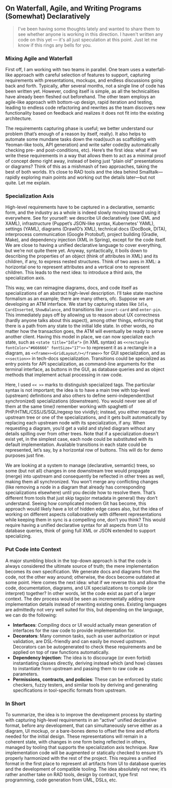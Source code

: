 ## On Waterfall, Agile, and Writing Programs (Somewhat) Declaratively

> I've been having some thoughts lately and wanted to share them to see whether anyone is working in
> this direction. I haven't written any code on this yet — it's all just speculation at this point.
> Just let me know if this rings any bells for you.

### Mixing Agile and Waterfall
First off, I am working with two teams in parallel. One team uses a waterfall-like approach with careful selection of features to support, capturing requirements with presentations, mockups, and endless discussions going back and forth. Typically, after several months, not a single line of code has been written yet. However, coding itself is simple, as all the technicalities have already been fleshed out beforehand. The other team employs an agile-like approach with bottom-up design, rapid iteration and testing, leading to endless code refactoring and rewrites as the team discovers new functionality based on feedback and realizes it does not fit into the existing architecture.

The requirements capturing phase is useful; we better understand our problem (that’s enough of a reason by itself, really). It also helps to automate some mundane tasks down the road(such as scaffolding with Yeoman-like tools, API generation) and write safer code(by automatically checking pre- and post-conditions, etc). Here’s the first idea: what if we write these requirements in a way that allows them to act as a minimal proof of concept demo right away, instead of being just “plain old” presentations or diagrams? Think of this as a mishmash of two approaches, taking the best of both worlds. It’s close to RAD tools and the idea behind Smalltalk—rapidly exploring main points and working out the details later—but not quite. Let me explain.

### Specialization Axis
High-level requirements have to be captured in a declarative, semantic form, and the industry as a whole is indeed slowly moving toward using it everywhere. See for yourself: we describe UI declaratively (see QML and XAML), infrastructure (Puppet’s JSON-like syntax, Kubernetes’ YAML), settings (YAML), diagrams (DrawIO’s XML), technical docs (DocBook, DITA), interprocess communication (Google Protobuf), project building (Gradle, Make), and dependency injection (XML in Spring), except for the code itself. We are close to having a unified declarative language to cover everything, but we’re not quite there yet. Anyway, syntactically, it boils down to describing the properties of an object (think of attributes in XML) and its children, if any, to express nested structures. Think of two axes in XML: a horizontal one to represent attributes and a vertical one to represent children. This leads to the next idea: to introduce a third axis, the specialization axis.

This way, we can reimagine diagrams, docs, and code itself as specializations of an abstract high-level description. I’ll take state machine formalism as an example; there are many others, ofc. Suppose we are developing an ATM interface. We start by capturing states like `Idle`, `CardInserted`, `ShowBalance`, and transitions like `insert-card` and `enter-pin`. This immediately pays off by allowing us to reason about UX correctness (hardly anyone talks about this aspect), among other things, enforcing that there is a path from any state to the initial Idle state. In other words, no matter how the transaction goes, the ATM will eventually be ready to serve another client.
Having this model in place, we can now specialize each state, such as `<state title="Idle">` (in XML syntax) as `<<rectangle fontColor="#666666" fontSize="17">>` to represent it as a rectangle in a diagram, as `<<frame>><GridLayout/></frame>>` for GUI specialization, and as `<<section>>`  in  tech-docs specialization. Transitions could be specialized as entry points for API specialization, as command-line arguments for the terminal interface, as buttons in the GUI, as database queries and as object methods that implement actual processing in raw code.

Here, I used `<< >>` marks to distinguish specialized tags. The particular syntax is not important; the idea is to have a main tree with top-level (upstream) definitions and also others to define semi-independent(but synchronized) specializations (downstream). You would never see all of them at the same time(I remember working with spaghetti of PHP/HTML/CSS/JS/SQL/regexp too vividly); instead, you either request the upstream tree or one of the specializations, and it gets built automatically by replacing each upstream node with its specialization, if any. When requesting a diagram, you’d get a valid and styled diagram without any details spilling over from other trees.  Note that if a specialization doesn't exist yet, in the simplest case, each node could be substituted with its default implementation. Available transitions in each state could be represented, let’s say, by a horizontal row of buttons. This will do for demo purposes just fine.

We are looking at a system to manage (declarative, semantic) trees, so some (but not all) changes in one downstream tree would propagate (merge) into upstream and consequently be reflected in other trees as well, making them all synchronized. You won’t merge any conflicting changes (like removing a node in a diagram that already has corresponding specializations elsewhere) until you decide how to resolve them. That’s different from tools that just skip tags(or metadata in general) they don’t understand. Seeing how complicated modern Git has become, this approach would likely have a lot of hidden edge cases also, but the idea of working on different aspects collaboratively with different representations while keeping them in sync is a compelling one, don’t you think? This would require having a unified declarative syntax for all aspects from UI to database queries, think of going full XML or JSON extended to support specializing. 

### Put Code into Context
A major stumbling block in the top-down approach is that the code is always considered the ultimate source of truth; the mere implementation becomes its own specification. We generate docs and diagrams from the code, not the other way around; otherwise, the docs become outdated at some point. Here comes the next idea: what if we reverse this and allow the code, documentation, diagrams, and UX specializations to compile (or interpret) together? In other words, let the code exist as part of a larger context. The dev process would be seen as incrementally adding more implementation details instead of rewriting existing ones. Existing languages are admittedly not very well suited for this, but depending on the language, we can do the following:
  * **Interfaces**: _Compiling_  docs or UI would actually mean generation of interfaces for the raw code to provide implementation for. 
  * **Decorators**: Many common tasks, such as user authorization or input validation, are DSL-friendly and can easily be moved upstream. Decorators can be autogenerated to check these requirements and be applied on top of raw functions automatically.
  * **Dependency Injection**: The idea is to discourage (or even forbid) instantiating classes directly, deriving instead which (and how) classes to instantiate from upstream and passing them to raw code as parameters.
  * **Permissions, contracts, and policies**: These can be enforced by static checkers, fuzzy testers, and similar tools by deriving and generating specifications in tool-specific formats from upstream.

### In Short
To summarize, the idea is to improve the development process by starting with capturing high-level requirements in an “active” unified declarative format, before any development, that can simultaneously serve either as a diagram, UI mockup, or a bare-bones demo to offset the time and efforts needed for the initial design. These representations will remain in a coherent state, with changes in one form being reflected in others, managed by tooling that supports the specialization axis technique. Raw implementation code will be augmented or statically checked to ensure it’s properly harmonized with the rest of the project.  This requires a unified format in the first place to represent all artifacts from UI to database queries and the development of compatible tooling. The idea absolutely not new; it’s rather another take on RAD tools, design by contract, type first programming, code generation from UML, DSLs, etc.
